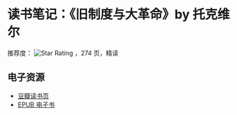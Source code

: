 # 读书笔记：《旧制度与大革命》by 托克维尔
推荐度： ![Star Rating](https://starrating-beta.vercel.app/3/) ，274 页️，精读

## 电子资源
- [豆瓣读书页](https://book.douban.com/subject/30583730/)
- [EPUB 电子书]()
